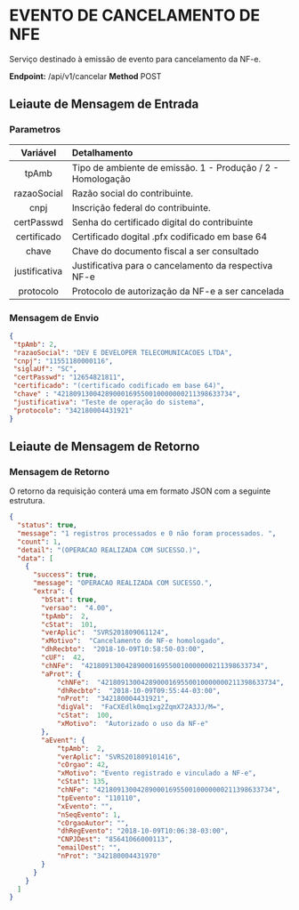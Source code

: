 # EVENTO DE CANCELAMENTO DE NFE

Serviço destinado à emissão de evento para cancelamento da NF-e.

**Endpoint:** /api/v1/cancelar
**Method** POST

## Leiaute de Mensagem de Entrada

### Parametros

| Variável | Detalhamento  |
| :---:  | :--- |
| tpAmb | Tipo de ambiente de emissão. 1 - Produção / 2 - Homologação |
| razaoSocial | Razão social do contribuinte. |
| cnpj | Inscrição federal do contribuinte.  |
| certPasswd | Senha do certificado digital do contribuinte |
| certificado | Certificado dogital .pfx codificado em base 64 |
| chave | Chave do documento fiscal a ser consultado
| justificativa | Justificativa para o cancelamento da respectiva NF-e
| protocolo | Protocolo de autorização da NF-e a ser cancelada


### Mensagem de Envio

```json
{
 "tpAmb": 2,
 "razaoSocial": "DEV E DEVELOPER TELECOMUNICACOES LTDA",
 "cnpj": "11551180000116",
 "siglaUf": "SC",
 "certPasswd": "12654821811",
 "certificado": "(certificado codificado em base 64)",
 "chave" : "42180913004289000169550010000000211398633734",
 "justificativa": "Teste de operação do sistema",
 "protocolo": "342180004431921"
}
```

## Leiaute de Mensagem de Retorno

### Mensagem de Retorno

O retorno da requisição conterá uma  em formato JSON com a seguinte estrutura.

```json
{
  "status": true,
  "message": "1 registros processados e 0 não foram processados. ",
  "count": 1,
  "detail": "(OPERACAO REALIZADA COM SUCESSO.)",
  "data": [
    {
      "success": true,
      "message": "OPERACAO REALIZADA COM SUCESSO.",
      "extra": {      
        "bStat": true,
        "versao":  "4.00",
        "tpAmb":  2,
        "cStat":  101,
        "verAplic":  "SVRS201809061124",
        "xMotivo":  "Cancelamento de NF-e homologado",
        "dhRecbto":  "2018-10-09T10:58:50-03:00",
        "cUF":  42,
        "chNFe":  "42180913004289000169550010000000211398633734",
        "aProt": {
            "chNFe":  "42180913004289000169550010000000211398633734",
            "dhRecbto":  "2018-10-09T09:55:44-03:00",
            "nProt":  "342180004431921",
            "digVal":  "FaCXEdlk0mq1xg2ZqmX72A3JJ/M=",
            "cStat":  100,
            "xMotivo":  "Autorizado o uso da NF-e"
        },                      
        "aEvent": {         
            "tpAmb":  2,
            "verAplic": "SVRS201809101416",
            "cOrgao": 42,
            "xMotivo": "Evento registrado e vinculado a NF-e",
            "cStat": 135,
            "chNFe": "42180913004289000169550010000000211398633734",
            "tpEvento": "110110",
            "xEvento": "",
            "nSeqEvento": 1,
            "cOrgaoAutor": "",
            "dhRegEvento": "2018-10-09T10:06:38-03:00",
            "CNPJDest": "85641066000113",
            "emailDest": "",
            "nProt": "342180004431970"
        }
      }
    }
  ]
}
```